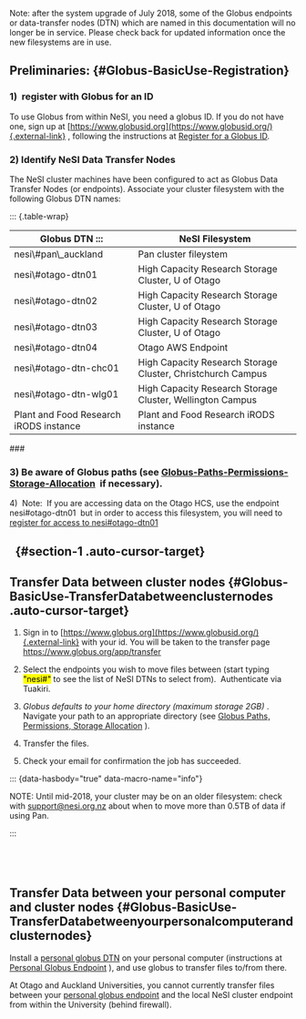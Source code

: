 Note: after the system upgrade of July 2018, some of the Globus
endpoints or data-transfer nodes (DTN) which are named in this
documentation will no longer be in service. Please check back for
updated information once the new filesystems are in use.

## Preliminaries: {#Globus-BasicUse-Registration}

### 1)  register with Globus for an ID

To use Globus from within NeSI, you need a globus ID. If you do not have
one, sign up at
[https://www.globusid.org](https://www.globusid.org/){.external-link} ,
following the instructions at [Register for a Globus
ID](#Globus-BasicUse-Registration).

### 2) Identify NeSI Data Transfer Nodes

The NeSI cluster machines have been configured to act as Globus Data
Transfer Nodes (or endpoints). Associate your cluster filesystem with
the following Globus DTN names:

::: {.table-wrap}
<table class="table table-striped table-bordered">
<colgroup>
<col style="width: 284.0px;">
<col style="width: 537.0px;">
</colgroup>
<thead>
<tr class="tablesorter-headerRow">
<th class="tablesorter-header sortableHeader tablesorter-headerUnSorted" style="user-select: none;" tabindex="0" scope="col" data-column="0">
Globus DTN
:::

</th>
<th style="user-select: none;" tabindex="0" scope="col" data-column="1">
NeSI Filesystem

</th>
</tr>
</thead>
<tbody>
<tr>
<td>
nesi\#pan\_auckland

</td>
<td>
Pan cluster fileystem

</td>
</tr>
<tr>
<td>
nesi\#otago-dtn01

</td>
<td>
High Capacity Research Storage Cluster, U of Otago

</td>
</tr>
<tr>
<td>
nesi\#otago-dtn02

</td>
<td>
High Capacity Research Storage Cluster, U of Otago

</td>
</tr>
<tr>
<td>
nesi\#otago-dtn03

</td>
<td>
High Capacity Research Storage Cluster, U of Otago

</td>
</tr>
<tr>
<td>
nesi\#otago-dtn04

</td>
<td>
Otago AWS Endpoint

</td>
</tr>
<tr>
<td>
nesi\#otago-dtn-chc01

</td>
<td>
High Capacity Research Storage Cluster, Christchurch Campus

</td>
</tr>
<tr>
<td>
nesi\#otago-dtn-wlg01

</td>
<td>
High Capacity Research Storage Cluster, Wellington Campus

</td>
</tr>
<!--tr role="row">
<td> nesi#fitzroy_niwa</td>
<td> Data Transfer Node at NIWA serving the Fitzroy cluster</td>
</tr-->

<tr>
<td>
Plant and Food Research iRODS instance

</td>
<td>
Plant and Food Research iRODS instance

</td>
</tr>
</tbody>
</table>
</div>
###  

### 3) Be aware of Globus paths (see [Globus-Paths-Permissions-Storage-Allocation](https://support.nesi.org.nz/hc/en-gb/articles/360000216815-Globus-Paths-Permissions-Storage-Allocation)  if necessary).

4)  Note:  If you are accessing data on the Otago HCS, use the endpoint
nesi\#otago-dtn01  but in order to access this filesystem, you will need
to [register for access to
nesi\#otago-dtn01](https://www.otago.ac.nz/its/forms/otago604826.html)

##   {#section-1 .auto-cursor-target}

## Transfer Data between cluster nodes {#Globus-BasicUse-TransferDatabetweenclusternodes .auto-cursor-target}

1.  Sign in to
    [https://www.globus.org](https://www.globusid.org/){.external-link}
    with your id. You will be taken to the transfer page
    <https://www.globus.org/app/transfer>
2.  Select the endpoints you wish to move files between (start typing
    <mark> \"nesi\#\"</mark> to see the list of NeSI DTNs to select
    from).  Authenticate via Tuakiri.    

3.  *Globus defaults to your home directory (maximum storage 2GB)* .
    Navigate your path to an appropriate directory (see [Globus Paths,
    Permissions, Storage
    Allocation](https://support.nesi.org.nz/hc/en-gb/articles/360000216815)
    ).
4.  Transfer the files.
5.  Check your email for confirmation the job has succeeded.

::: {data-hasbody="true" data-macro-name="info"}
<div>

NOTE: Until mid-2018, your cluster may be on an older filesystem: check
with <support@nesi.org.nz> about when to move more than 0.5TB of data if
using Pan.

</div>
:::

##  

## Transfer Data between your personal computer and cluster nodes {#Globus-BasicUse-TransferDatabetweenyourpersonalcomputerandclusternodes}

Install a [personal globus
DTN](https://nznesi.atlassian.net/wiki/spaces/nesiproj/pages/104955907/Personal+Globus+Endpoint)
on your personal computer (instructions at [Personal Globus
Endpoint](https://nznesi.atlassian.net/wiki/spaces/nesiproj/pages/104955907/Personal+Globus+Endpoint)
), and use globus to transfer files to/from there.

At Otago and Auckland Universities, you cannot currently transfer files
between your [personal globus
endpoint](https://nznesi.atlassian.net/wiki/spaces/nesiproj/pages/104955907/Personal+Globus+Endpoint)
and the local NeSI cluster endpoint from within the University (behind
firewall).
